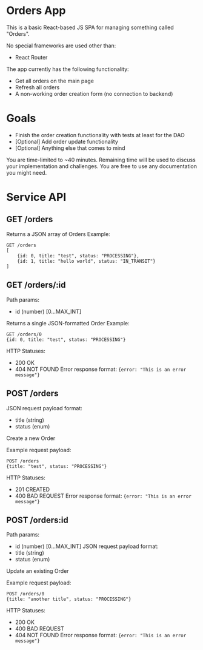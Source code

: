 # Orders App

This is a basic React-based JS SPA for managing something called "Orders".

No special frameworks are used other than:

- React Router

The app currently has the following functionality:

- Get all orders on the main page
- Refresh all orders
- A non-working order creation form (no connection to backend)

# Goals

- Finish the order creation functionality with tests at least for the DAO
- [Optional] Add order update functionality
- [Optional] Anything else that comes to mind

You are time-limited to ~40 minutes. Remaining time will be used to discuss your implementation and challenges.
You are free to use any documentation you might need.

# Service API

## GET /orders

Returns a JSON array of Orders
Example:

```
GET /orders
[
    {id: 0, title: "test", status: "PROCESSING"},
    {id: 1, title: "hello world", status: "IN_TRANSIT"}
]
```

## GET /orders/:id

Path params:

- id (number) [0...MAX_INT]

Returns a single JSON-formatted Order
Example:

```
GET /orders/0
{id: 0, title: "test", status: "PROCESSING"}
```

HTTP Statuses:

- 200 OK
- 404 NOT FOUND
  Error response format: `{error: "This is an error message"}`

## POST /orders

JSON request payload format:

- title (string)
- status (enum)

Create a new Order

Example request payload:

```
POST /orders
{title: "test", status: "PROCESSING"}
```

HTTP Statuses:

- 201 CREATED
- 400 BAD REQUEST
  Error response format: `{error: "This is an error message"}`

## POST /orders:id

Path params:

- id (number) [0...MAX_INT]
  JSON request payload format:
- title (string)
- status (enum)

Update an existing Order

Example request payload:

```
POST /orders/0
{title: "another title", status: "PROCESSING"}
```

HTTP Statuses:

- 200 OK
- 400 BAD REQUEST
- 404 NOT FOUND
  Error response format: `{error: "This is an error message"}`
